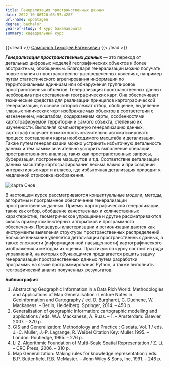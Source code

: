 ```yaml
---
title: Генерализация пространственных данных
date: 2022-10-06T20:08:57.428Z
url-name: spdatagen
degree: bachelor
year-of-study: 4 курс бакалавриата
summary: кафедральный курс
---
```

{{< lead >}} [Самсонов Тимофей Евгеньевич](https://istina.msu.ru/profile/tsamsonov/) {{< /lead >}}

***Генерализация пространственных данных*** — это переход от детальных цифровых моделей географических объектов к более абстрактным, обобщенным. Благодаря генерализации можно получать новые знания о пространственно-распределенных явлениях, например путем статистического агрегирования информации по территориальным единицам или обнаружения группировок пространственных объектов. Генерализация пространственных данных необходима при составлении географических карт. Она обеспечивает технические средства для реализации принципов картографической генерализации, в основе которой лежат отбор, обобщение, выделение главных типических черт изображаемых объектов в соответствии с назначением, масштабом, содержанием карты, особенностями картографируемой территории и самого объекта, степенью их изученности. Выполняя компьютерную генерализацию данных, картограф получает возможность значительно автоматизировать процесс составления карты необходимого масштаба и детализации. Также путем генерализации можно устранить избыточную детальность данных и тем самым значительно ускорить выполнение операций пространственного анализа, таких как пространственные запросы, буферизация, построение маршрутов и т.д. Соответствие детализации данных масштабу картографирования весьма важно и при создании интерактивных карт и атласов, где избыточная детализация приводит к медленной отрисовке изображения.

![Карта Снов](img/snov_karta.jpg "Фрагмент топографической карты (слева) и результат ее полуавтоматической генерализации (справа)")

В настоящем курсе рассматриваются концептуальные модели, методы, алгоритмы и программное обеспечение генерализации пространственных данных. Приемы картографической генерализации, такие как отбор, обобщение качественных и количественных характеристик, геометрическое упрощение и другие рассматриваются сквозь призму компьютерных алгоритмов и программного обеспечения. Процедуры кластеризации и регионизации даются как инструменты выявления структуры пространственных распределений. Большое внимание уделяется детализации пространственных данных, а также сложности (информационной насыщенности) картографического изображения и методам их оценки. Практикум по курсу состоит из ряда упражнений, на которых обучающимся предлагается решить задачу генерализации пространственных данных путем разработки программы на языке программирования Python, а также выполнить географический анализ полученных результатов.

**Библиография**

1. Abstracting Geographic Information in a Data Rich World: Methodologies and Applications of Map Generalisation : Lecture Notes in Geoinformation and Cartography / ed. D. Burghardt, C. Duchene, W. Mackaness. – Berlin, Heidelberg: Springer, 2014. – 450 p.
2. Generalisation of geographic information: cartographic modelling and applications / eds. W.A. Mackaness, A. Ruas. – 1. – Amsterdam: Elsevier, 2007. – 370 p.
3. GIS and Generalization: Methodology and Practice : Gisdata. Vol. 1 / eds. J.-C. Müller, J.-P. Lagrange, R. Weibel Citation Key: Muller:1995. – London: Routledge, 1995. – 276 p.
4. Li Z. Algorithmic Foundation of Multi-Scale Spatial Representation / Z. Li. – CRC Press, 2006. – 310 p.
5. Map Generalization: Making rules for knowledge representation / eds. B.P. Buttenfield, R.B. McMaster. – John Wiley & Sons, Inc, 1991. – 246 p.